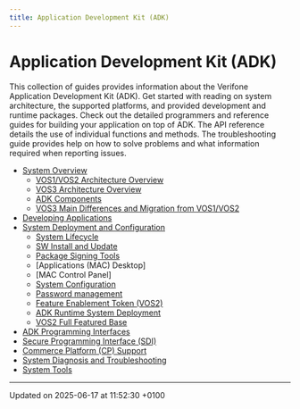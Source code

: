 ```yaml
---
title: Application Development Kit (ADK)
---
```


# Application Development Kit (ADK)

This collection of guides provides information about the Verifone Application Development Kit (ADK). Get started with reading on system architecture, the supported platforms, and provided development and runtime packages. Check out the detailed programmers and reference guides for building your application on top of ADK. The API reference details the use of individual functions and methods. The troubleshooting guide provides help on how to solve problems and what information required when reporting issues.

- [System Overview](system_overview.md)
  - [VOS1/VOS2 Architecture Overview](pg_all_architecture.md)
  - [VOS3 Architecture Overview](pg_vos3_architecture.md)
  - [ADK Components](pg_all_components.md)
  - [VOS3 Main Differences and Migration from VOS1/VOS2](pg_vos3_differences.md)
- [Developing Applications](developing_applications.md)
- [System Deployment and Configuration](system_deployment_and_configuration.md)
  - [System Lifecycle](pg_system_lifecycle.md)
  - [SW Install and Update](pg_sw_install_and_update.md)
  - [Package Signing Tools](pg_package_signing.md)
  - [Applications (MAC) Desktop]
  - [MAC Control Panel]
  - [System Configuration](pg_system_configuration.md)
  - [Password management](pg_password_management.md)
  - [Feature Enablement Token (VOS2)](pg_feature_enablement_token.md)
  - [ADK Runtime System Deployment](pg_all_deployment.md)
  - [VOS2 Full Featured Base](pg_engage_ffbase.md)
- [ADK Programming Interfaces](adk_programming_interfaces.md)
- [Secure Programming Interface (SDI)](secure_programming_interface.md)
- [Commerce Platform (CP) Support](cp_support.md)
- [System Diagnosis and Troubleshooting](pg_system_diagnosis_and_troubleshooting.md)
- [System Tools](pg_system_tools.md)

---

Updated on 2025-06-17 at 11:52:30 +0100
